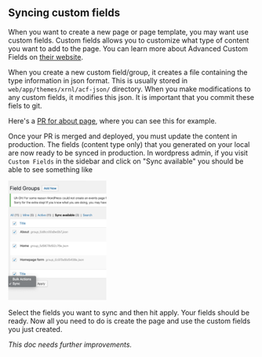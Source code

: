 
## Syncing custom fields

When you want to create a new page or page template, you may want use custom fields. Custom fields allows you to customize what type of content you want to add to the page. You can learn more about Advanced Custom Fields on [their website](https://www.advancedcustomfields.com/resources/).

When you create a new custom field/group, it creates a file containing the type information in json format. This is usually stored in `web/app/themes/xrnl/acf-json/` directory. When you make modifications to any custom fields, it modifies this json. It is important that you commit these fiels to git.

Here's a [PR for about page](https://github.com/xrnl/extinction-rebellion-nl/pull/35), where you can see this for example.

Once your PR is merged and deployed, you must update the content in production. The fields (content type only) that you generated on your local are now ready to be synced in production. In wordpress admin, if you visit `Custom Fields` in the sidebar and click on "Sync available" you should be able to see something like

<img src="/docs/sync-screenshot.png" width="200" />

Select the fields you want to sync and then hit apply. Your fields should be ready. Now all you need to do is create the page and use the custom fields you just created.

_This doc needs further improvements._
